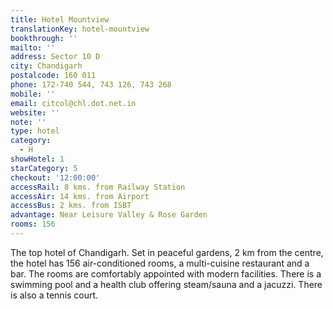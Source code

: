 ```yaml
---
title: Hotel Mountview
translationKey: hotel-mountview
bookthrough: ''
mailto: ''
address: Sector 10 D
city: Chandigarh
postalcode: 160 011
phone: 172-740 544, 743 126, 743 268
mobile: ''
email: citcol@chl.dot.net.in
website: ''
note: ''
type: hotel
category:
  - H
showHotel: 1
starCategory: 5
checkout: '12:00:00'
accessRail: 8 kms. from Railway Station
accessAir: 14 kms. from Airport
accessBus: 2 kms. from ISBT
advantage: Near Leisure Valley & Rose Garden
rooms: 156
---
```

The top hotel of Chandigarh. Set in peaceful gardens, 2 km from the centre, the hotel has 156 air-conditioned rooms, a multi-cuisine restaurant and a bar. The rooms are comfortably appointed with modern facilities. There is a swimming pool and a health club offering steam/sauna and a jacuzzi. There is also a tennis court.